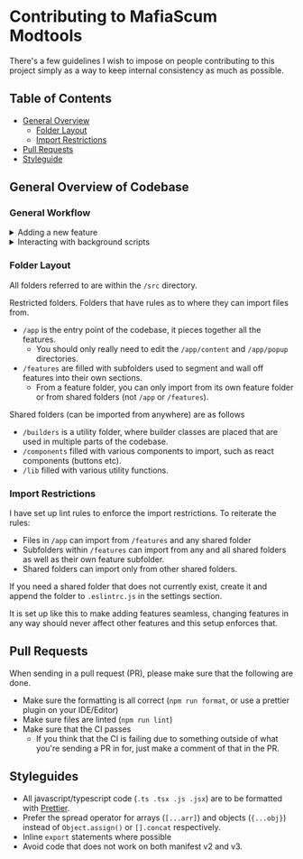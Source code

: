 # Contributing to MafiaScum Modtools

There's a few guidelines I wish to impose on people contributing to this project simply as a way to keep internal consistency as much as possible.

## Table of Contents

-   [General Overview](#general-overview-of-codebase)
    -   [Folder Layout](#folder-layout)
    -   [Import Restrictions](#import-restrictions)
-   [Pull Requests](#pull-requests)
-   [Styleguide](#styleguides)

## General Overview of Codebase

### General Workflow

<details>
<summary>Adding a new feature</summary>

TBA

</details>

<details>
<summary>Interacting with background scripts</summary>

TBA

</details>

### Folder Layout

All folders referred to are within the `/src` directory.

Restricted folders. Folders that have rules as to where they can import files from.

-   `/app` is the entry point of the codebase, it pieces together all the features.
    -   You should only really need to edit the `/app/content` and `/app/popup` directories.
-   `/features` are filled with subfolders used to segment and wall off features into their own sections.
    -   From a feature folder, you can only import from its own feature folder or from shared folders (not `/app` or `/features`).

Shared folders (can be imported from anywhere) are as follows

-   `/builders` is a utility folder, where builder classes are placed that are used in multiple parts of the codebase.
-   `/components` filled with various components to import, such as react components (buttons etc).
-   `/lib` filled with various utility functions.

### Import Restrictions

I have set up lint rules to enforce the import restrictions. To reiterate the rules:

-   Files in `/app` can import from `/features` and any shared folder
-   Subfolders within `/features` can import from any and all shared folders as well as their own feature subfolder.
-   Shared folders can import only from other shared folders.

If you need a shared folder that does not currently exist, create it and append the folder to `.eslintrc.js` in the settings section.

It is set up like this to make adding features seamless, changing features in any way should never affect other features and this setup enforces that.

## Pull Requests

When sending in a pull request (PR), please make sure that the following are done.

-   Make sure the formatting is all correct (`npm run format`, or use a prettier plugin on your IDE/Editor)
-   Make sure files are linted (`npm run lint`)
-   Make sure that the CI passes
    -   If you think that the CI is failing due to something outside of what you're sending a PR in for, just make a comment of that in the PR.

## Styleguides

-   All javascript/typescript code (`.ts .tsx .js .jsx`) are to be formatted with [Prettier](https://prettier.io/).
-   Prefer the spread operator for arrays (`[...arr]`) and objects (`{...obj}`) instead of `Object.assign()` or `[].concat` respectively.
-   Inline `export` statements where possible
-   Avoid code that does not work on both manifest v2 and v3.
